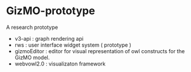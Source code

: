 # GizMO-prototype
A research prototype 

* v3-api      : graph rendering api
* rws         : user interface widget system ( prototype )
* gizmoEditor : editor for visual representation of owl constructs for the GizMO model.
* webvowl2.0  : visualizaton framework
